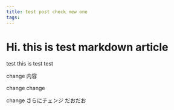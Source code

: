 ```yaml
---
title: test post check new one
tags:
---
```


# Hi. this is test markdown article

test
this is test
test

change 内容

change change

change さらにチェンジ
だおだお
